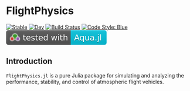 # FlightPhysics

[![Stable](https://img.shields.io/badge/docs-stable-blue.svg)](https://CFBaptista.github.io/FlightPhysics.jl/stable/)
[![Dev](https://img.shields.io/badge/docs-dev-blue.svg)](https://CFBaptista.github.io/FlightPhysics.jl/dev/)
[![Build Status](https://github.com/CFBaptista/FlightPhysics.jl/actions/workflows/CI.yml/badge.svg?branch=master)](https://github.com/CFBaptista/FlightPhysics.jl/actions/workflows/CI.yml?query=branch%3Amaster)
[![Code Style: Blue](https://img.shields.io/badge/code%20style-blue-4495d1.svg)](https://github.com/invenia/BlueStyle)
[![Aqua](https://raw.githubusercontent.com/JuliaTesting/Aqua.jl/master/badge.svg)](https://github.com/JuliaTesting/Aqua.jl)

## Introduction

`FlightPhysics.jl` is a pure Julia package for simulating and analyzing the performance, stability, and control of atmospheric flight vehicles.
